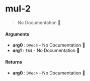 # mul\-2

> No Documentation 🚧

#### Arguments

- **arg0** : `DVec4` \- No Documentation 🚧
- **arg1** : `f64` \- No Documentation 🚧

#### Returns

- **arg0** : `DVec4` \- No Documentation 🚧